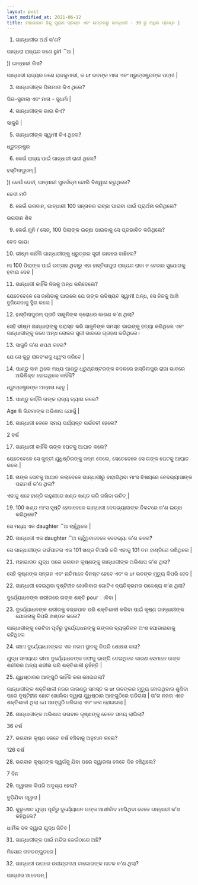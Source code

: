 ```yaml
---
layout: post
last_modified_at: 2021-06-12
title: ମହାଭାରତ ହିନ୍ଦୁ ପୁରାଣ ପ୍ରଶ୍ନ ଏବଂ ଉତ୍ତରରୁ ଗାନ୍ଧାରୀ - 30 ରୁ ଅଧିକ ପ୍ରଶ୍ନ |
---
```


1) ଗାନ୍ଧାରୀର ଅର୍ଥ କ’ଣ?

ଗାନ୍ଧରା ରାଜ୍ୟର ଜଣେ girl ିଅ |

)) ଗାନ୍ଧାରୀ କିଏ?

ଗାନ୍ଧାରୀ ରାଜ୍ୟର ଜଣେ ରାଜକୁମାରୀ, କ ur ରବଙ୍କ ମାତା ଏବଂ ଧ୍ରୁତ୍ରଷ୍ଟ୍ରଙ୍କ ପତ୍ନୀ |


3) ଗାନ୍ଧାରୀଙ୍କ ପିତାମାତା କିଏ ଥିଲେ?

ପିତା-ସୁବାଲା ଏବଂ ମାତା - ସୁଧର୍ମା |

4) ଗାନ୍ଧାରୀଙ୍କ ଭାଇ କିଏ?

ସାକୁନି |

5) ଗାନ୍ଧାରୀଙ୍କ ସ୍ୱାମୀ କିଏ ଥିଲେ?

ଧ୍ରୁତ୍ରଷ୍ଟ୍ର

6) କେଉଁ ରାଜ୍ୟ ପାଇଁ ଗାନ୍ଧାରୀ ରାଣୀ ଥିଲେ?

ହସ୍ତିନାପୁରମ୍ |

)) କେଉଁ ଦେବୀ, ଗାନ୍ଧାରୀ ପୁନର୍ଜନ୍ମ ବୋଲି ବିଶ୍ୱାସ କରୁଥିଲେ?

ଦେବୀ ମତି

 
8) କେଉଁ ଭଗବାନ, ଗାନ୍ଧାରୀ 100 ସନ୍ତାନର ଇଚ୍ଛା ପାଇବା ପାଇଁ ପ୍ରାର୍ଥନା କରିଥିଲେ?

ଭଗବାନ ଶିବ

9) କେଉଁ ମୁନି / ସେଜ୍, 100 ପିଲାଙ୍କ ଇଚ୍ଛା ପାଇବାକୁ ସେ ପ୍ରଭାବିତ କରିଥିଲେ?

ବେଦ ଭାୟା

10) ଭୀଷ୍ମ କାହିଁକି ଗାନ୍ଧାରୀଙ୍କୁ ଧ୍ରୁତ୍ରର ସ୍ତ୍ରୀ ଭାବରେ ବାଛିଲେ?

ମା 100 ପିଲାଙ୍କ ପାଇଁ ଉତ୍ସାହ ଥିବାରୁ ଏହା ହାସ୍ତିନାପୁରା ରାଜ୍ୟର ରାଜା ନ ହେବାର ସୁଯୋଗକୁ ହଟାଇ ଦେବ |

11) ଗାନ୍ଧାରୀ କାହିଁକି ନିଜକୁ ଅନ୍ଧ କରିଦେଲେ?

ଯେତେବେଳେ ସେ ଜାଣିବାକୁ ପାଇଲେ ଯେ ତାଙ୍କ ଭବିଷ୍ୟତ ସ୍ୱାମୀ ଅନ୍ଧ, ସେ ନିଜକୁ ଆଖି ବୁଜିଦେବାକୁ ସ୍ଥିର କଲେ |

12) ହାସ୍ତିନାପୁରମ୍ ପ୍ରତି ସାକୁନିଙ୍କ କ୍ରୋଧର କାରଣ କ’ଣ ଥିଲା?

ସେହି ଭୀଷ୍ମ ଗାନ୍ଧାରାଙ୍କୁ ପରାସ୍ତ କରି ସାକୁନିଙ୍କ ସମସ୍ତ ଭାଇଙ୍କୁ ହତ୍ୟା କରିଥିଲେ ଏବଂ ଗାନ୍ଧାରୀଙ୍କୁ ଜଣେ ଅନ୍ଧ ଲୋକର ସ୍ତ୍ରୀ ଭାବରେ ଗ୍ରହଣ କରିଥିଲେ।

13) ସାକୁନି କ’ଣ ଶପଥ କଲେ?

ଯେ ସେ କୁରୁ ରାଜବଂଶକୁ ଧ୍ୱଂସ କରିବେ |

14) ପାଣ୍ଡୁ ସାନ ଥିଲେ ମଧ୍ୟ ପାଣ୍ଡୁ ଧ୍ରୁଥ୍ରଷ୍ଟରଙ୍କ ବଦଳରେ ହାସ୍ତିନାପୁର ରାଜା ଭାବରେ ଅଭିଷିକ୍ତ ହୋଇଥିଲେ କାହିଁକି?

ଧ୍ରୁତ୍ରଷ୍ଟ୍ରଙ୍କ ଅନ୍ଧତା ହେତୁ |

15) ପାଣ୍ଡୁ କାହିଁକି ତାଙ୍କ ରାଜ୍ୟ ତ୍ୟାଗ କଲେ?

 Age ଷି କିନ୍ଦମାଙ୍କ ଅଭିଶାପ ଯୋଗୁଁ |

16) ଗାନ୍ଧାରୀ କେତେ ସମୟ ପର୍ଯ୍ୟନ୍ତ ଗର୍ଭବତୀ ହେଲେ?

2 ବର୍ଷ

17) ଗାନ୍ଧାରୀ କାହିଁକି ତାଙ୍କ ପେଟକୁ ଆଘାତ କଲେ?

ଯେତେବେଳେ ସେ କୁନ୍ତୀ ଯୁଧିଷ୍ଠିରଙ୍କୁ ଜନ୍ମ ଦେଲେ, ସେତେବେଳେ ସେ ତାଙ୍କ ପେଟକୁ ଆଘାତ କଲେ |

18) ତାଙ୍କ ପେଟକୁ ଆଘାତ କଲାବେଳେ ଗାନ୍ଧାରୀରୁ ବାହାରିଥିବା ମାଂସ ବିଷୟରେ ବେଦଭ୍ୟାସାଙ୍କ ପରାମର୍ଶ କ’ଣ ଥିଲା?

ଏହାକୁ ଶହେ ହାଣ୍ଡି ଲହୁଣୀରେ ଖଣ୍ଡ ଖଣ୍ଡ କରି ରଖିବା ଉଚିତ୍ |

19) 100 ଖଣ୍ଡ ମାଂସ ସୃଷ୍ଟି ହେବାବେଳେ ଗାନ୍ଧାରୀ ବେଦଭ୍ୟାସାଙ୍କ ନିକଟରେ କ’ଣ ଇଚ୍ଛା କରିଥିଲେ?

ସେ ମଧ୍ୟ ଏକ daughter ିଅ ଚାହୁଁଥିଲେ |

20) ଗାନ୍ଧାରୀ ଏକ daughter ିଅ ଚାହୁଁଥିବାବେଳେ ବେଦଭ୍ୟା କ’ଣ କଲେ?

ସେ ଗାନ୍ଧାରୀଙ୍କ ଗର୍ଭପାତର ଏକ 101 ଖଣ୍ଡ ତିଆରି କରି ଏହାକୁ 101 ତମ ହାଣ୍ଡିରେ ରଖିଥିଲେ |

21) ମହାଭାରତ ଯୁଦ୍ଧ ପରେ ଭଗବାନ କୃଷ୍ଣଙ୍କୁ ଗାନ୍ଧାରୀଙ୍କ ଅଭିଶାପ କ’ଣ ଥିଲା?

ସେହି କୃଷ୍ଣଙ୍କ ସନ୍ତାନ ଏବଂ ନାତିମାନେ ବିନଷ୍ଟ ହେବେ ଏବଂ କ ur ରବଙ୍କ ମୃତ୍ୟୁ କିପରି ହେବ |

22) ଗାନ୍ଧାରୀ ଦେଇଥିବା ଦୃଷ୍ଟିହୀନ ଖୋଲିବାର ଗୋଟିଏ ବ୍ୟତିକ୍ରମର ଉଦ୍ଦେଶ୍ୟ କ’ଣ ଥିଲା?

ଦୁର୍ଯ୍ୟୋଧନଙ୍କ ଶରୀରରେ ତାଙ୍କ ଶକ୍ତି pour ାଳିବା |

23) ଦୁର୍ଯ୍ୟୋଧନଙ୍କ ଶରୀରକୁ ବଜ୍ରପାତ ପରି ଶକ୍ତିଶାଳୀ କରିବା ପାଇଁ କୃଷ୍ଣ ଗାନ୍ଧାରୀଙ୍କ ଯୋଜନାକୁ କିପରି ଖଣ୍ଡନ କଲେ?

ଗାନ୍ଧାରୀଙ୍କୁ ଭେଟିବା ପୂର୍ବରୁ ଦୁର୍ଯ୍ୟୋଧନଙ୍କୁ ତାଙ୍କର ବ୍ୟକ୍ତିଗତ ଅଂଶ ଘୋଡାଇବାକୁ କହିଥିଲେ

24) ଭୀମା ଦୁର୍ଯ୍ୟୋଧନଙ୍କର ଏକ ନରମ ସ୍ଥାନକୁ କିପରି ଶୋଷଣ କଲା?

ଯୁଦ୍ଧ ସମୟରେ ଭୀମା ଦୁର୍ଯ୍ୟୋଧନଙ୍କ ଜଙ୍ଘକୁ ଭାଙ୍ଗି ଦେଇଥିଲେ କାରଣ ସେମାନେ ତାଙ୍କ ଶରୀରର ଅନ୍ୟ ଶରୀର ପରି ଶକ୍ତିଶାଳୀ ନୁହଁନ୍ତି |

25) ଯୁଧିଷ୍ଠାରର ଆଙ୍ଗୁଠି କାହିଁକି କଳା ହୋଇଗଲା?

ଗାନ୍ଧାରୀଙ୍କ ଶକ୍ତିଶାଳୀ ନଜର କାରଣରୁ ସମସ୍ତ କ ur ରବଙ୍କର ମୃତ୍ୟୁ ହୋଇଥିବାର ଶୁଣିବା ପରେ ଦୃଷ୍ଟିହୀନ ଛୋଟ ଖୋଲିବା ଦ୍ୱାରା ଯୁଧିଷ୍ଠାର ଆଙ୍ଗୁଠିରେ ପଡିଗଲା | ତା’ର ନଜର ଏତେ ଶକ୍ତିଶାଳୀ ଥିଲା ଯେ ଆଙ୍ଗୁଠି ଜଳିଗଲା ଏବଂ କଳା ହୋଇଗଲା |

26) ଗାନ୍ଧାରୀଙ୍କ ଅଭିଶାପ ଭଗବାନ କୃଷ୍ଣଙ୍କୁ କେତେ ସମୟ ଲାଗିଲା?

36 ବର୍ଷ

27) ଭଗବାନ କୃଷ୍ଣ କେତେ ବର୍ଷ ବଞ୍ଚିବାକୁ ଅନୁମାନ କଲେ?

126 ବର୍ଷ

28) ଭଗବାନ କୃଷ୍ଣଙ୍କ ସ୍ୱର୍ଗକୁ ଯିବା ପରେ ଦ୍ୱାରକା କେତେ ଦିନ ବଞ୍ଚିଥିଲେ?

7 ଦିନ

29) ଦ୍ୱାରକ କିପରି ଅଦୃଶ୍ୟ ହେଲା?

ବୁଡ଼ିଯିବା ଦ୍ୱାରା |

30) କୁରୁଖେଟ ଯୁଦ୍ଧ ପୂର୍ବରୁ ଦୁର୍ଯ୍ୟୋଧନ ତାଙ୍କ ଆଶୀର୍ବାଦ ମାଗିଥିବା ବେଳେ ଗାନ୍ଧାରୀ କ’ଣ କହିଥିଲେ?

ଧାର୍ମିକ ଦଳ ଦ୍ୱାରା ଯୁଦ୍ଧ ଜିତିବ |

31) ଗାନ୍ଧାରୀଙ୍କ ପାଇଁ ମନ୍ଦିର କେଉଁଠାରେ ଅଛି?

ମିସୋର ନାନଜଙ୍ଗୁଡରେ |

32) ଗାନ୍ଧାରୀ ଉପରେ ରବୀନ୍ଦ୍ରନାଥ ଟାଗୋରଙ୍କ ନାଟକ କ’ଣ ଥିଲା?

ଗାନ୍ଧୀର ଆବେଡନ୍ |








